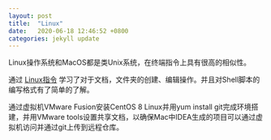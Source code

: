 ```yaml
---
layout: post
title:  "Linux"
date:   2020-06-18 12:46:52 +0800
categories: jekyll update
---
```

Linux操作系统和MacOS都是类Unix系统，在终端指令上具有很高的相似性。

通过 [Linux指令][jekyll-docs2] 学习了对于文档，文件夹的创建、编辑操作。并且对Shell脚本的编写格式有了简单的了解。

通过虚拟机VMware Fusion安装CentOS 8 Linux并用yum install git完成环境搭建，并用VMware tools设置共享文档，以确保Mac中IDEA生成的项目可以通过虚拟机访问并通过git上传到远程仓库。


[jekyll-docs2]: https://www.runoob.com/linux/linux-command-manual.html